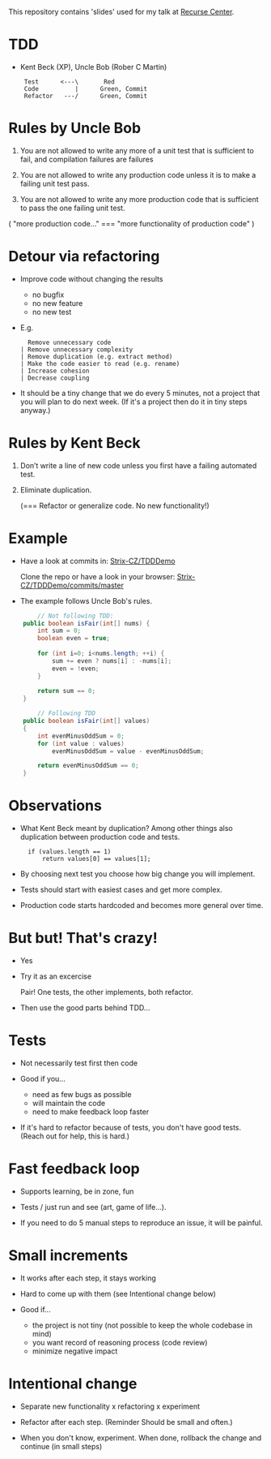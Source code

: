 This repository contains 'slides' used for my talk at [Recurse Center](https://www.recurse.com/).

# TDD

- Kent Beck (XP), Uncle Bob (Rober C Martin)

	   Test      <---\       Red
	   Code          |      Green, Commit
	   Refactor   ---/      Green, Commit


# Rules by Uncle Bob

1. You are not allowed to write any more of a unit test
   that is sufficient to fail,
   and compilation failures are failures

2. You are not allowed to write any production code
   unless it is to make a failing unit test pass.

3. You are not allowed to write any more production code
   that is sufficient to pass the one failing unit test.

( "more production code..."
  === "more functionality of production code" )


# Detour via refactoring

- Improve code without changing the results
	- no bugfix
	- no new feature
	- no new test

- E.g.

	    Remove unnecessary code
	  | Remove unnecessary complexity
	  | Remove duplication (e.g. extract method)
	  | Make the code easier to read (e.g. rename)
	  | Increase cohesion
	  | Decrease coupling

- It should be a tiny change that we do every 5 minutes,
  not a project that you will plan to do next week.
  (If it's a project then do it in tiny steps anyway.)


# Rules by Kent Beck

1. Don’t write a line of new code
   unless you first have a failing automated test.

2. Eliminate duplication.
   
   (=== Refactor or generalize code. No new functionality!)


# Example

- Have a look at commits in:
  [Strix-CZ/TDDDemo]([https://github.com/Strix-CZ/TDDDemo)

  Clone the repo or have a look in your browser:
  [Strix-CZ/TDDDemo/commits/master](https://github.com/Strix-CZ/TDDDemo/commits/master)

- The example follows Uncle Bob's rules.

```java
		// Not following TDD:
    public boolean isFair(int[] nums) {
        int sum = 0;
        boolean even = true;
        
        for (int i=0; i<nums.length; ++i) {
            sum += even ? nums[i] : -nums[i];
            even = !even;
        }
        
        return sum == 0;
    }
 ```


```java
		// Following TDD
    public boolean isFair(int[] values)
    {
        int evenMinusOddSum = 0;
        for (int value : values)
            evenMinusOddSum = value - evenMinusOddSum;

        return evenMinusOddSum == 0;
    }
```


# Observations

- What Kent Beck meant by duplication?
  Among other things also duplication between production code and tests.

	    if (values.length == 1)
	        return values[0] == values[1];

- By choosing next test you choose how big change you will implement.

- Tests should start with easiest cases and get more complex.

- Production code starts hardcoded and becomes more general over time.


# But but! That's crazy!

- Yes

- Try it as an excercise

    Pair!
    One tests,
    the other implements,
    both refactor.

- Then use the good parts behind TDD...


# Tests

- Not necessarily test first then code

- Good if you...
	- need as few bugs as possible
	- will maintain the code
	- need to make feedback loop faster

- If it's hard to refactor because of tests, you don't have good tests.
  (Reach out for help, this is hard.)


# Fast feedback loop

- Supports learning, be in zone, fun

- Tests / just run and see (art, game of life...).

- If you need to do 5 manual steps to reproduce an issue,
  it will be painful.


# Small increments

- It works after each step, it stays working

- Hard to come up with them (see Intentional change below)

- Good if...
	- the project is not tiny
	  (not possible to keep the whole codebase in mind)
	- you want record of reasoning process (code review)
	- minimize negative impact


# Intentional change

- Separate new functionality x refactoring x experiment

- Refactor after each step.
  (Reminder Should be small and often.)

- When you don't know, experiment.
  When done, rollback the change and continue (in small steps)
